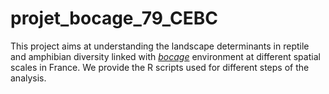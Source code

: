 # projet_bocage_79_CEBC
This project aims at understanding the landscape determinants in reptile and amphibian diversity linked with [*bocage*](https://en.wikipedia.org/wiki/Bocage) environment at different spatial scales in France.
We provide the R scripts used for different steps of the analysis.
